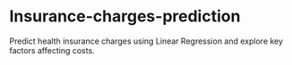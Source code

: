 # Insurance-charges-prediction
Predict health insurance charges using Linear Regression and explore key factors affecting costs.
